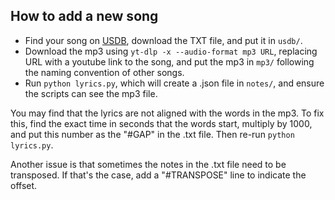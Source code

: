 ## How to add a new song

- Find your song on [USDB](https://usdb.animux.de/), download the TXT file, and put it in `usdb/`.
- Download the mp3 using `yt-dlp -x --audio-format mp3 URL`, replacing URL with a youtube link to the song, and put the mp3 in `mp3/` following the naming convention of other songs.
- Run `python lyrics.py`, which will create a .json file in `notes/`, and ensure the scripts can see the mp3 file.

You may find that the lyrics are not aligned with the words in the mp3. To fix this, find the exact time in seconds that the words start, multiply by 1000, and put this number as the "#GAP" in the .txt file. Then re-run `python lyrics.py`.

Another issue is that sometimes the notes in the .txt file need to be transposed. If that's the case, add a "#TRANSPOSE" line to indicate the offset.
